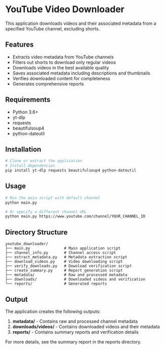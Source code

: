 # YouTube Video Downloader

This application downloads videos and their associated metadata from a specified YouTube channel, excluding shorts.

## Features

- Extracts video metadata from YouTube channels
- Filters out shorts to download only regular videos
- Downloads videos in the best available quality
- Saves associated metadata including descriptions and thumbnails
- Verifies downloaded content for completeness
- Generates comprehensive reports

## Requirements

- Python 3.6+
- yt-dlp
- requests
- beautifulsoup4
- python-dateutil

## Installation

```bash
# Clone or extract the application
# Install dependencies
pip install yt-dlp requests beautifulsoup4 python-dateutil
```

## Usage

```bash
# Run the main script with default channel
python main.py

# Or specify a different channel URL
python main.py https://www.youtube.com/channel/YOUR_CHANNEL_ID
```

## Directory Structure

```
youtube_downloader/
├── main.py               # Main application script
├── channel_info.py       # Channel access script
├── extract_metadata.py   # Metadata extraction script
├── download_videos.py    # Video downloading script
├── verify_downloads.py   # Download verification script
├── create_summary.py     # Report generation script
├── metadata/             # Raw and processed metadata
├── downloads/            # Downloaded videos and verification
└── reports/              # Generated reports
```

## Output

The application creates the following outputs:

1. **metadata/** - Contains raw and processed channel metadata
2. **downloads/videos/** - Contains downloaded videos and their metadata
3. **reports/** - Contains summary reports and verification details

For more details, see the summary report in the reports directory.
